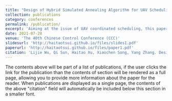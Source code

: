 ```yaml
---
title: "Design of Hybrid Simulated Annealing Algorithm for UAV Scheduling Based on Coordinated Task Scheduling"
collection: publications
category: conferences
permalink: /publication/
excerpt: 'Aiming at the issue of UAV coordinated scheduling, this paper attempts to construct a UAV scheduling model based on an online coordination platform from the perspective of task requesters’ satisfaction and task assigners’ interests so as to increase the efficiency of UAV group network transportation and improve the service satisfaction of task requesters.'
date: 2021-07-28
venue: 'The 40th Chinese Control Conference (CCC)'
slidesurl: 'http://haitaotsui.github.io/files/slides1.pdf'
paperurl: 'http://haitaotsui.github.io/files/paper1.pdf'
citation: 'Lijie Wu, Qi Sun, Haitao Xu, Xiaochen Song, Yang Zhang. Design of hybrid simulated annealing algorithm for UAV scheduling based on coordinated task scheduling. In Proc. of the 40th Chinese Control Conference (CCC), pages 1669-1674, 2021.'
---
```


The contents above will be part of a list of publications, if the user clicks the link for the publication than the contents of section will be rendered as a full page, allowing you to provide more information about the paper for the reader. When publications are displayed as a single page, the contents of the above "citation" field will automatically be included below this section in a smaller font.
